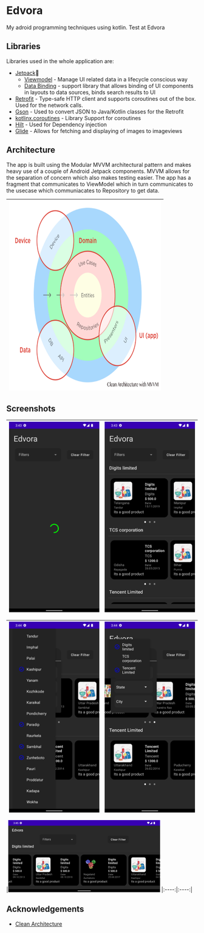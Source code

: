 
# Edvora

My adroid programming techniques using kotlin. Test at Edvora


## Libraries

Libraries used in the whole application are:

- [Jetpack](https://developer.android.com/jetpack)🚀
  - [Viewmodel](https://developer.android.com/topic/libraries/architecture/viewmodel) - Manage UI related data in a lifecycle conscious way
  - [Data Binding](https://developer.android.com/topic/libraries/data-binding) - support library that allows binding of UI components in  layouts to data sources, binds search results to UI
- [Retrofit](https://square.github.io/retrofit/) - Type-safe HTTP client and supports coroutines out of the box.  Used for the network calls.
- [Gson](https://github.com/google/gson) - Used to convert JSON to Java/Kotlin classes for the Retrofit
- [kotlinx.coroutines](https://github.com/Kotlin/kotlinx.coroutines) - Library Support for coroutines
-  [Hilt](https://developer.android.com/training/dependency-injection/hilt-android) - Used for Dependency injection
- [Glide](https://github.com/bumptech/glide) - Allows for fetching and displaying of images to imageviews

## Architecture

The app is built using the Modular MVVM architectural pattern and makes heavy use of a couple of Android Jetpack components. MVVM allows for the separation of concern which also makes testing easier. The app has a fragment that communicates to ViewModel which in turn communicates to the usecase which communiacates to Repository to get data.

|<img src="images/arch.png" width=400 height=500/>|
|:----:|


## Screenshots


|<img src="images/home_loading.png" width=250/>|<img src="images/home.png" width=250/>|
|:----:|:----:|

|<img src="images/home_filters_0.png" width=250/>|<img src="images/home_filters_1.png" width=250/>|
|:----:|:----:|

|<img src="images/home_landscape.png" width=400>
|:----:|:----:|
## Acknowledgements

- [Clean Architecture](https://blog.cleancoder.com/uncle-bob/2012/08/13/the-clean-architecture.html)

